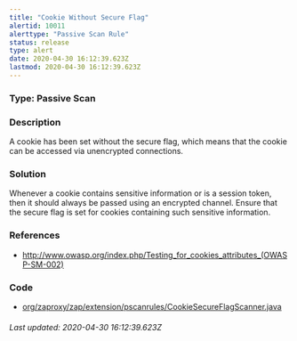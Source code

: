 ```yaml
---
title: "Cookie Without Secure Flag"
alertid: 10011
alerttype: "Passive Scan Rule"
status: release
type: alert
date: 2020-04-30 16:12:39.623Z
lastmod: 2020-04-30 16:12:39.623Z
---
```

### Type: Passive Scan

### Description
A cookie has been set without the secure flag, which means that the cookie can be accessed via unencrypted connections.

### Solution

Whenever a cookie contains sensitive information or is a session token, then it should always be passed using an encrypted channel. Ensure that the secure flag is set for cookies containing such sensitive information.

### References

* http://www.owasp.org/index.php/Testing_for_cookies_attributes_(OWASP-SM-002)

### Code

 * [org/zaproxy/zap/extension/pscanrules/CookieSecureFlagScanner.java](https://github.com/zaproxy/zap-extensions/blob/master/addOns/pscanrules/src/main/java/org/zaproxy/zap/extension/pscanrules/CookieSecureFlagScanner.java)

###### Last updated: 2020-04-30 16:12:39.623Z
